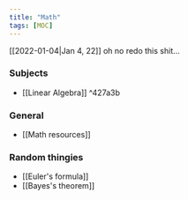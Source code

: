 ```yaml
---
title: "Math"
tags: [MOC]
---
```


[[2022-01-04|Jan 4, 22]] oh no redo this shit...

### Subjects
- [[Linear Algebra]] ^427a3b

### General
- [[Math resources]]

### Random thingies
- [[Euler's formula]]
- [[Bayes's theorem]]
